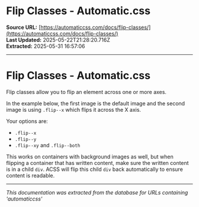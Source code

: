 # Flip Classes - Automatic.css

**Source URL:** [https://automaticcss.com/docs/flip-classes/](https://automaticcss.com/docs/flip-classes/)  
**Last Updated:** 2025-05-22T21:28:20.716Z  
**Extracted:** 2025-05-31 16:57:06

---

# Flip Classes - Automatic.css

Flip classes allow you to flip an element across one or more axes.

In the example below, the first image is the default image and the second image is using `.flip--x` which flips it across the X axis.

Your options are:

*   `.flip--x`
*   `.flip--y`
*   `.flip--xy` and `.flip--both`

This works on containers with background images as well, but when flipping a container that has written content, make sure the written content is in a child `div`. ACSS will flip this child `div` back automatically to ensure content is readable.

---

*This documentation was extracted from the database for URLs containing 'automaticcss'*
